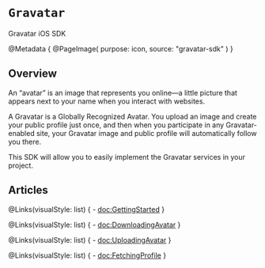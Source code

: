 # ``Gravatar``

Gravatar iOS SDK 

@Metadata {
    @PageImage(
       purpose: icon,
       source: "gravatar-sdk"
   )
}

## Overview

An “avatar” is an image that represents you online—a little picture that appears next to your name when you interact with websites.

A Gravatar is a Globally Recognized Avatar. You upload an image and create your public profile just once, and then when you participate in any Gravatar-enabled site, your Gravatar image and public profile will automatically follow you there.

This SDK will allow you to easily implement the Gravatar services in your project.

## Articles

@Links(visualStyle: list) {
    - <doc:GettingStarted>
}

@Links(visualStyle: list) {
    - <doc:DownloadingAvatar>
}

@Links(visualStyle: list) {
    - <doc:UploadingAvatar>
}

@Links(visualStyle: list) {
    - <doc:FetchingProfile>
}
